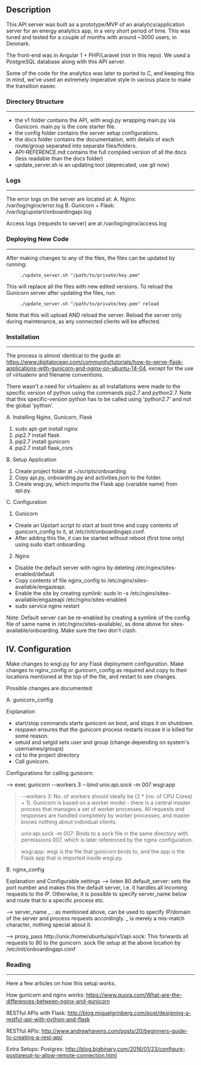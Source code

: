 ## Description
This API server was built as a prototype/MVP of an analytics/application server for an energy analytics app, in a very short period of time. This was tuned and tested for a couple of months with around ~3000 users, in Denmark.

The front-end was in Angular 1 + PHP/Laravel (not in this repo). We used a PostgreSQL database along with this API server.

Some of the code for the analytics was later to ported to C, and keeping this in mind, we've used an extremely imperative style in various place to make the transition easier.

### Directory Structure
------------

* the v1 folder contains the API, with wsgi.py wrapping main.py via Gunicorn. main.py is the core starter file.
* the config folder contains the server setup configurations.
* the docs folder contains the documentation, with details of each route/group separated into separate files/folders.
* API-REFERENCE.md contains the full compiled version of all the docs (less readable than the docs folder)
* update_server.sh is an updating tool (deprecated, use git now)

### Logs
--------------

The error logs on the server are located at:
A. Nginx: /var/log/nginx/error.log
B. Gunicorn + Flask: /var/log/upstart/onboardingapi.log

Access logs (requests to server) are at /var/log/nginx/access.log

### Deploying New Code
--------------------

After making changes to any of the files, the files can be updated by running:

		 ./update_server.sh "/path/to/private/key.pem"

This will replace all the files with new edited versions.
To reload the Gunicorn server after updating the files, run:

		 ./update_server.sh "/path/to/private/key.pem" reload

Note that this will upload AND reload the server. Reload the server only during maintenance, as any connected clients will be affected.


### Installation
------------------------

The process is almost identical to the guide at: https://www.digitalocean.com/community/tutorials/how-to-serve-flask-applications-with-gunicorn-and-nginx-on-ubuntu-14-04, except for the use of virtualenv and filename conventions.

There wasn't a need for virtualenv as all installations were made to the specific version of python using the commands pip2.7 and python2.7. Note that this specific-version python has to be called using 'python2.7' and not the global 'python'.

A. Installing Nginx, Gunicorn, Flask

1. sudo apt-get install nginx
2. pip2.7 install flask
3. pip2.7 install gunicorn
4. pip2.7 install flask_cors


B. Setup Application

1. Create project folder at ~/scripts/onboarding
2. Copy api.py, onboarding.py and activities.json to the folder.
3. Create wsgi.py, which imports the Flask app (variable name) from api.py.





C. Configuration

1. Gunicorn
- Create an Upstart script to start at boot time and copy contents of gunicorn_config to it, at /etc/init/onboardingapi.conf.
- After adding this file, it can be started without reboot (first time only) using sudo start onboarding.

2. Nginx
- Disable the default server with nginx by deleting /etc/nginx/sites-enabled/default
- Copy contents of file nginx_config to /etc/nginx/sites-available/engazeapi.
- Enable the site by creating symlink: sudo ln -s /etc/nginx/sites-available/engazeapi /etc/nginx/sites-enabled
- sudo service nginx restart

Note: Default server can be re-enabled by creating a symlink of the config file of same name in /etc/nginx/sites-available/, as done above for sites-available/onboarding. Make sure the two don't clash.




IV. Configuration
-----------------------------------------
Make changes to wsgi.py for any Flask deployment configuration.
Make changes to nginx_config or gunicorn_config as required and copy to their locations mentioned at the top of the file, and restart to see changes.

Possible changes are documented:

A. gunicorn_config

Explanation
- start/stop commands starts gunicorn on boot, and stops it on shutdown.
- respawn ensures that the gunicorn process restarts incase it is killed for some reason.
- setuid and setgid sets user and group (change depending on system's usernames/groups)
- cd to the project directory
- Call gunicorn.

Configurations for calling gunicorn:

--> exec gunicorn --workers 3 --bind unix:api.sock -m 007 wsgi:app

> --workers 3: No. of workers should ideally be (2 * (no. of CPU Cores) + 1). Gunicorn is based on a worker model - there is a central master process that manages a set of worker processes. All requests and responses are handled completely by worker processes, and master knows nothing about individual clients.

> unix:api.sock -m 007: Binds to a sock file in the same directory with permissions 007, which is later referenced by the nginx configuration.

> wsgi:app: wsgi is the file that gunicorn binds to, and the app is the Flask app that is imported inside wsgi.py.


B. nginx_config

Explanation and Configurable settings
--> listen 80 default_server:
sets the port number and makes this the default server, i.e. it handles all incoming requests to the IP. Otherwise, it is possible to specify server_name below and route that to a specific process etc.

--> server_name _ :
as mentioned above, can be used to specify IP/domain of the server and process requests accordingly. _ is merely a mis-match character, nothing special about it.

--> proxy_pass http://unix:/home/ubuntu/api/v1/api.sock:
This forwards all requests to 80 to the gunicorn .sock file setup at the above location by /etc/init/onboardingapi.conf


### Reading
-----------------------------------------
Here a few articles on how this setup works.

How gunicorn and nginx works:
https://www.quora.com/What-are-the-differences-between-nginx-and-gunicorn

RESTful APIs with Flask:
http://blog.miguelgrinberg.com/post/designing-a-restful-api-with-python-and-flask

RESTful APIs:
http://www.andrewhavens.com/posts/20/beginners-guide-to-creating-a-rest-api/

Extra Setups:
Postgres: http://blog.bigbinary.com/2016/01/23/configure-postgresql-to-allow-remote-connection.html
